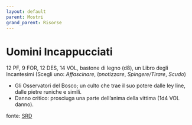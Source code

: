 ```yaml
---
layout: default
parent: Mostri
grand_parent: Risorse
---
```


# Uomini Incappucciati  
 12 PF, 9 FOR, 12 DES, 14 VOL, bastone di legno (d8), un Libro degli Incantesimi (Scegli uno: _Affascinare_, _Ipnotizzare_, _Spingere/Tirare_, _Scudo_)
- Gli Osservatori del Bosco; un culto che trae il suo potere dalle ley line, dalle pietre runiche e simili.
- Danno critico: prosciuga una parte dell’anima della vittima (1d4 VOL danno).

fonte: [SRD](/cairn-srd#bestiario)
